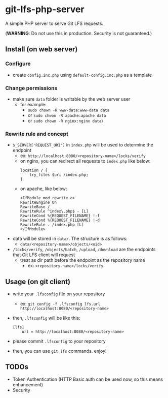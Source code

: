 # git-lfs-php-server

A simple PHP server to serve Git LFS requests.

(**WARNING**: Do not use this in production. Security is not guaranteed.)

## Install (on web server)

### Configure

- create `config.inc.php` using `default-config.inc.php` as a template

### Change permissions

- make sure `data` folder is writable by the web server user
  - for example:
    - `sudo chown -R www-data:www-data data`
    - or `sudo chwon -R apache:apache data`
    - or `sudo chown -R nginx:nginx data`)

### Rewrite rule and concept

- `$_SERVER['REQUEST_URI']` in `index.php` will be used to determine the endpoint
  - ex: `http://localhost:8080/<repository-name>/locks/verify`
  - on nginx, you can redirect all requests to `index.php` like below:
    ```
    location / {
        try_files $uri /index.php;
    }
    ```
  - on apache, like below:
    ```
    <IfModule mod_rewrite.c>
    RewriteEngine On
    RewriteBase /
    RewriteRule ^index\.php$ - [L]
    RewriteCond %{REQUEST_FILENAME} !-f
    RewriteCond %{REQUEST_FILENAME} !-d
    RewriteRule . /index.php [L]
    </IfModule>
    ```
- data will be stored in `data/`. The structure is as follows:
  - `data/<repository-name>/objects/<oid>`
- `/locks/verify`, `/objects/batch`, `/upload`, `/download` are the endpoints that Git LFS client will request
  - treat as dir path before the endpoint as the repository name
    - ex: `<repository-name>/locks/verify`

## Usage (on git client)

- write your `.lfsconfig` file on your repository
  - ex: `git config -f .lfsconfig lfs.url http://localhost:8080/<repository-name>`

- then, `.lfsconfig` will be like this:
    ```
    [lfs]
        url = http://localhost:8080/<repository-name>
    ```

- please commit `.lfsconfig` to your repository
- then, you can use `git lfs` commands. enjoy!

## TODOs

- Token Authentication (HTTP Basic auth can be used now, so this means enhancement)
- Security
